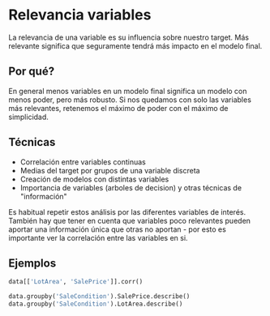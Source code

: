 # Relevancia variables
La relevancia de una variable es su influencia sobre nuestro target. Más relevante significa que seguramente tendrá más impacto en el modelo final.

## Por qué?
En general menos variables en un modelo final significa un modelo con menos poder, pero más robusto. Si nos quedamos con solo las variables más relevantes, retenemos el máximo de poder con el máximo de simplicidad.

## Técnicas

* Correlación entre variables continuas
* Medias del target por grupos de una variable discreta
* Creación de modelos con distintas variables
* Importancia de variables (arboles de decision) y otras técnicas de "información"

Es habitual repetir estos análisis por las diferentes variables de interés. También hay que tener en cuenta que variables poco relevantes pueden aportar una información única que otras no aportan - por esto es importante ver la correlación entre las variables en si.

## Ejemplos

```python
data[['LotArea', 'SalePrice']].corr()

data.groupby('SaleCondition').SalePrice.describe()
data.groupby('SaleCondition').LotArea.describe()
```